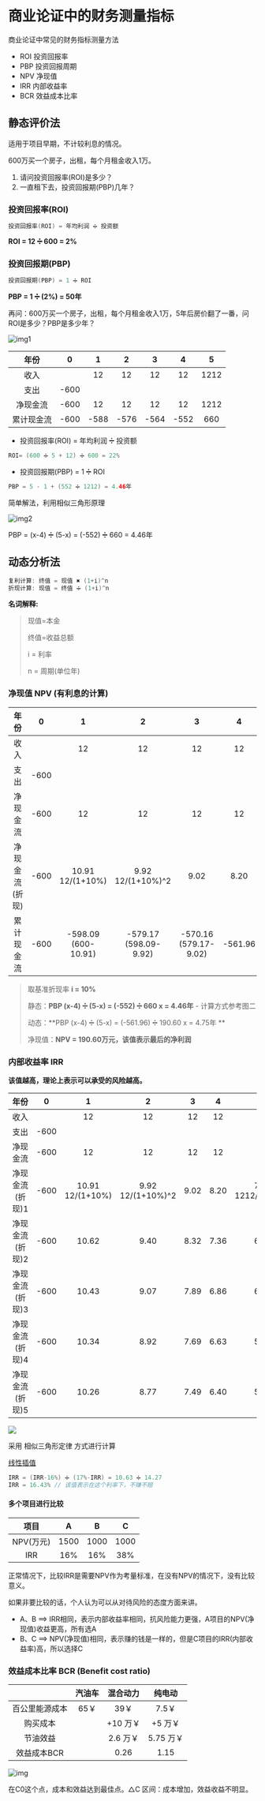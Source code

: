

# 商业论证中的财务测量指标

商业论证中常见的财务指标测量方法

- ROI 投资回报率
- PBP 投资回报周期
- NPV 净现值
- IRR 内部收益率
- BCR 效益成本比率



## 静态评价法

适用于项目早期，不计较利息的情况。

600万买一个房子，出租，每个月租金收入1万。

1. 请问投资回报率(ROI)是多少？
2. 一直租下去，投资回报期(PBP)几年？

### 投资回报率(ROI)

```java
投资回报率(ROI) = 年均利润 ➗ 投资额 
```

**ROI = 12 ➗ 600 = 2%**



### 投资回报期(PBP)

```java
投资回报期(PBP) = 1 ➗ ROI
```

**PBP = 1 ➗ (2%) = 50年**



再问：600万买一个房子，出租，每个月租金收入1万，5年后房价翻了一番，问ROI是多少？PBP是多少年？

![img1](/images/pmp/pmp-01.png)



|    年份    |  0   |  1   |  2   |  3   |  4   |  5   |
| :--------: | :--: | :--: | :--: | :--: | :--: | :--: |
|    收入    |      |  12  |  12  |  12  |  12  | 1212 |
|    支出    | -600 |      |      |      |      |      |
|  净现金流  | -600 |  12  |  12  |  12  |  12  | 1212 |
| 累计现金流 | -600 | -588 | -576 | -564 | -552 | 660  |



- 投资回报率(ROI) = 年均利润 ➗ 投资额 

```java
ROI= (600 ➗ 5 + 12) ➗ 600 = 22%
```

- 投资回报期(PBP) = 1 ➗ ROI

```java
PBP = 5 - 1 + (552 ➗ 1212) = 4.46年
```



简单解法，利用相似三角形原理

![img2](/images/pmp/pmp-02.png)



PBP =  (x-4) ➗ (5-x) = (-552) ➗ 660 = 4.46年



## 动态分析法

```java
复利计算: 终值 = 现值 ✖️ (1+i)^n
折现计算: 现值 = 终值 ➗ (1+i)^n
```

**名词解释:**

> 现值=本金
>
> 终值=收益总额
>
> i = 利率
>
> n = 周期(单位年)

### 净现值 NPV (有利息的计算)

|      年份      |  0   |           1            |            2             |             3             |    4    |            5             |
| :------------: | :--: | :--------------------: | :----------------------: | :-----------------------: | :-----: | :----------------------: |
|      收入      |      |           12           |            12            |            12             |   12    |           1212           |
|      支出      | -600 |                        |                          |                           |         |                          |
|    净现金流    | -600 |           12           |            12            |            12             |   12    |           1212           |
| 净现金流(折现) | -600 |  10.91<br>12/(1+10%)   |  9.92<br/>12/(1+10%)^2   |           9.02            |  8.20   | 752.56<br>1212/(1+10%)^5 |
|   累计现金流   | -600 | -598.09<br>(600-10.91) | -579.17<br>(598.09-9.92) | -570.16<br/>(579.17-9.02) | -561.96 |          190.60          |

> 取基准折现率 **i = 10%**
>
> 静态：**PBP   (x-4) ➗ (5-x) = (-552) ➗ 660  x = 4.46年** - 计算方式参考图二
>
> 动态：**PBP   (x-4) ➗ (5-x) = (-561.96) ➗ 190.60  x = 4.75年 **
>
> 净现值：**NPV = 190.60万元，该值表示最后的净利润**



### 内部收益率 IRR 

**该值越高，理论上表示可以承受的风险越高。**

|      年份       |  0   |          1          |           2           |  3   |  4   |            5             | i    | NPV    |
| :-------------: | :--: | :-----------------: | :-------------------: | :--: | :--: | :----------------------: | ---- | ------ |
|      收入       |      |         12          |          12           |  12  |  12  |           1212           |      |        |
|      支出       | -600 |                     |                       |      |      |                          |      |        |
|    净现金流     | -600 |         12          |          12           |  12  |  12  |           1212           |      |        |
| 净现金流(折现)1 | -600 | 10.91<br>12/(1+10%) | 9.92<br/>12/(1+10%)^2 | 9.02 | 8.20 | 752.56<br>1212/(1+10%)^5 | 10%  | 190.60 |
| 净现金流(折现)2 | -600 |        10.62        |         9.40          | 8.32 | 7.36 |          657.83          | 13%  | 93.52  |
| 净现金流(折现)3 | -600 |        10.43        |         9.07          | 7.89 | 6.86 |          602.58          | 15%  | 36.84  |
| 净现金流(折现)4 | -600 |        10.34        |         8.92          | 7.69 | 6.63 |          577.05          | 16%  | 10.63  |
| 净现金流(折现)5 | -600 |        10.26        |         8.77          | 7.49 | 6.40 |          552.81          | 17%  | -14.27 |

![](/images/pmp/pmp-03.png)



采用 相似三角形定律 方式进行计算

[线性插值](https://baike.baidu.com/item/%E7%BA%BF%E6%80%A7%E6%8F%92%E5%80%BC/19113392?fr=aladdin)

```java
IRR = (IRR-16%) ➗ (17%-IRR) = 10.63 ➗ 14.27
IRR = 16.43% // 该值表示在这个利率下，不赚不赔
```



#### 多个项目进行比较

|   项目    |  A   |  B   |  C   |
| :-------: | :--: | :--: | :--: |
| NPV(万元) | 1500 | 1000 | 1000 |
|    IRR    | 16%  | 16%  | 38%  |

正常情况下，比较IRR是需要NPV作为考量标准，在没有NPV的情况下，没有比较意义。

如果非要比较的话，个人认为可以从对待风险的态度方面来讲。

- A、B ==> IRR相同，表示内部收益率相同，抗风险能力更强，A项目的NPV(净现值)收益更高，所有选A
- B、C ==> NPV(净现值)相同，表示赚的钱是一样的，但是C项目的IRR(内部收益率)高，所以选择C



### 效益成本比率 BCR (Benefit cost ratio)

|                | 汽油车 | 混合动力 |  纯电动   |
| :------------: | :----: | :------: | :-------: |
| 百公里能源成本 |  65￥  |   39￥   |   7.5￥   |
|    购买成本    |        | +10 万￥ |  +5 万￥  |
|    节油效益    |        | 2.6 万￥ | 5.75 万￥ |
|  效益成本BCR   |        |   0.26   |   1.15    |

![img](/images/pmp/pmp-04.png)

在C0这个点，成本和效益达到最佳点。△C 区间：成本增加，效益收益不明显。